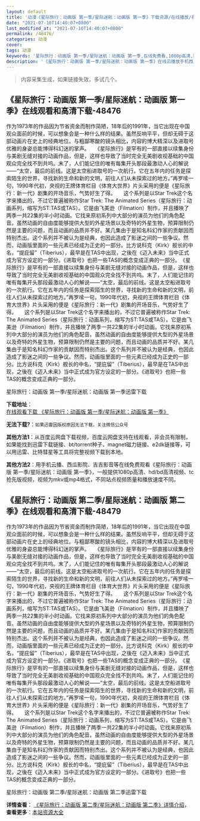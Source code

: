 ```yaml
---
layout: default
title: '动漫《星际旅行：动画版 第一季/星际迷航：动画版 第一季》下载资源/在线播放/视频地址/1080p/高清/蓝光'
date: "2021-07-10T14:40:07+0800"
last_modified_at: "2021-07-10T14:40:07+0800"
permalink: /48476/
categories: 动漫
cover:
tags: 动漫
keywords: '星际旅行：动画版 第一季/星际迷航：动画版 第一季,在线免费看,1080p高清,bt种子,torrent,百度云盘,magnet,磁力链,迅雷下载资源'
description: '《星际旅行：动画版 第一季/星际迷航：动画版 第一季》在线云播放手机西瓜影院吉吉影音免费看，1080p高清bd/hd未删减完整版和tc抢先枪版，mkv/mp4格式，附带bt/torrent种子、magnet/磁力链、百度云盘、网盘资源迅雷下载链接'
---
```


>内容采集生成，如果链接失效，多试几个。


## 《星际旅行：动画版 第一季/星际迷航：动画版 第一季》在线观看和高清下载-48476

作为1973年的作品因为节省资金而制作简陋，18年后的1991年，当它出现在中国观众面前的时候，可以想象会是一种什么样的结果。虽然反响平平，但却无碍于这部动画片在史上的经典地位。与粗鄙寒酸的镜头相比，内容的博大精深以及进取号优雅的身姿总能博得科幻迷的掌声。</div>　　《星际旅行》是罕有的一部直接以续集身份与美剧无缝对接的动画作品，但是，这样也导致了当时完全无美剧收视基础的中国观众完全找不到共呜。末了，人们能记住的唯有每集开头那段最激动人心的解说——“太空，最后的前线。这是太空船进取号的一次航行。它在五年内的任务是探索陌生的世界，寻找新的生命和新的文明，前往人们从未探索过的地方。”再罗嗦一句，1990年代初，央视的王牌体育栏目《体育大世界》片头采用的便是《星际旅行：新一代》剧集的开场音乐，气势好生了得。</div>　　这个系列是以Star Trek这个名字来播出的，不过它普遍被称作Star Trek: The Animated Series（星际旅行：动画系列，缩写为ST:TAS或TAS）。它是由飞美逊（Filmation）制作，并且播映了两季一共22集的半小时动画。它找来原初系列中大部分的演员为他们的角色配音。虽然动画的自由度能够提供大型的外星场景以及奇特的外星生物，预算限制仍然是主要的问题，而且动画的品质并不好。某几集由于是知名科幻作家的贡献因而特别杰出。这个系列并不被认为是经典，也因此造成了影迷之间的一些争议。然而，动画版里面的一些元素已经成为正史的一部分。比方说科克（Kirk）舰长的中名，“提庇留”（Tiberius），最早是在TAS中出现，之後在《迈入未来》当中正式成为官方设定的一部分。《进取号》也把一些TAS的概念变成正典的一部分。</div>　《星际旅行》是罕有的一部直接以续集身份与美剧无缝对接的动画作品，但是，这样也导致了当时完全无美剧收视基础的中国观众完全找不到共呜。末了，人们能记住的唯有每集开头那段最激动人心的解说——“太空，最后的前线。这是太空船进取号的一次航行。它在五年内的任务是探索陌生的世界，寻找新的生命和新的文明，前往人们从未探索过的地方。”再罗嗦一句，1990年代初，央视的王牌体育栏目《体育大世界》片头采用的便是《星际旅行：新一代》剧集的开场音乐，气势好生了得。</div>　　这个系列是以Star Trek这个名字来播出的，不过它普遍被称作Star Trek: The Animated Series（星际旅行：动画系列，缩写为ST:TAS或TAS）。它是由飞美逊（Filmation）制作，并且播映了两季一共22集的半小时动画。它找来原初系列中大部分的演员为他们的角色配音。虽然动画的自由度能够提供大型的外星场景以及奇特的外星生物，预算限制仍然是主要的问题，而且动画的品质并不好。某几集由于是知名科幻作家的贡献因而特别杰出。这个系列并不被认为是经典，也因此造成了影迷之间的一些争议。然而，动画版里面的一些元素已经成为正史的一部分。比方说科克（Kirk）舰长的中名，“提庇留”（Tiberius），最早是在TAS中出现，之後在《迈入未来》当中正式成为官方设定的一部分。《进取号》也把一些TAS的概念变成正典的一部分。</div>


星际旅行：动画版 第一季/星际迷航：动画版 第一季迅雷下载

**下载地址**： [在线观看下载 《星际旅行：动画版 第一季/星际迷航：动画版 第一季》](https://www.993dy.com//vod-detail-id-5151.html) 


**无法下载?**：`如果迅雷因版权原因无法下载，关注微信公众号 `

**其他方法1**：从百度云网盘下载视频，百度云网盘支持在线观看，非会员有限制，如果能找到迅雷下载链接、bt/torrent种子、magnet磁力链接、e2dk链接等，可以用迅雷、比特彗星等工具将完整视频下载到本地。

**其他方法2**：用手机云播、西瓜影院、吉吉影音等在线免费观看《星际旅行：动画版 第一季/星际迷航：动画版 第一季》，一般提供1080p高清、hd/bd高清视频、tc抢先版视频，视频为mkv或mp4格式，不同站点视频质量和播放速度不同。


## 《星际旅行：动画版 第二季/星际迷航：动画版 第二季》在线观看和高清下载-48479

作为1973年的作品因为节省资金而制作简陋，18年后的1991年，当它出现在中国观众面前的时候，可以想象会是一种什么样的结果。虽然反响平平，但却无碍于这部动画片在史上的经典地位。与粗鄙寒酸的镜头相比，内容的博大精深以及进取号优雅的身姿总能博得科幻迷的掌声。</div>　　《星际旅行》是罕有的一部直接以续集身份与美剧无缝对接的动画作品，但是，这样也导致了当时完全无美剧收视基础的中国观众完全找不到共呜。末了，人们能记住的唯有每集开头那段最激动人心的解说——“太空，最后的前线。这是太空船进取号的一次航行。它在五年内的任务是探索陌生的世界，寻找新的生命和新的文明，前往人们从未探索过的地方。”再罗嗦一句，1990年代初，央视的王牌体育栏目《体育大世界》片头采用的便是《星际旅行：新一代》剧集的开场音乐，气势好生了得。</div>　　这个系列是以Star Trek这个名字来播出的，不过它普遍被称作Star Trek: The Animated Series（星际旅行：动画系列，缩写为ST:TAS或TAS）。它是由飞美逊（Filmation）制作，并且播映了两季一共22集的半小时动画。它找来原初系列中大部分的演员为他们的角色配音。虽然动画的自由度能够提供大型的外星场景以及奇特的外星生物，预算限制仍然是主要的问题，而且动画的品质并不好。某几集由于是知名科幻作家的贡献因而特别杰出。这个系列并不被认为是经典，也因此造成了影迷之间的一些争议。然而，动画版里面的一些元素已经成为正史的一部分。比方说科克（Kirk）舰长的中名，“提庇留”（Tiberius），最早是在TAS中出现，之後在《迈入未来》当中正式成为官方设定的一部分。《进取号》也把一些TAS的概念变成正典的一部分。</div>　《星际旅行》是罕有的一部直接以续集身份与美剧无缝对接的动画作品，但是，这样也导致了当时完全无美剧收视基础的中国观众完全找不到共呜。末了，人们能记住的唯有每集开头那段最激动人心的解说——“太空，最后的前线。这是太空船进取号的一次航行。它在五年内的任务是探索陌生的世界，寻找新的生命和新的文明，前往人们从未探索过的地方。”再罗嗦一句，1990年代初，央视的王牌体育栏目《体育大世界》片头采用的便是《星际旅行：新一代》剧集的开场音乐，气势好生了得。</div>　　这个系列是以Star Trek这个名字来播出的，不过它普遍被称作Star Trek: The Animated Series（星际旅行：动画系列，缩写为ST:TAS或TAS）。它是由飞美逊（Filmation）制作，并且播映了两季一共22集的半小时动画。它找来原初系列中大部分的演员为他们的角色配音。虽然动画的自由度能够提供大型的外星场景以及奇特的外星生物，预算限制仍然是主要的问题，而且动画的品质并不好。某几集由于是知名科幻作家的贡献因而特别杰出。这个系列并不被认为是经典，也因此造成了影迷之间的一些争议。然而，动画版里面的一些元素已经成为正史的一部分。比方说科克（Kirk）舰长的中名，“提庇留”（Tiberius），最早是在TAS中出现，之後在《迈入未来》当中正式成为官方设定的一部分。《进取号》也把一些TAS的概念变成正典的一部分。</div>


星际旅行：动画版 第二季/星际迷航：动画版 第二季迅雷下载

**详情查看**： [《星际旅行：动画版 第二季/星际迷航：动画版 第二季》详情介绍](/movie/48479/)， **查看更多**：[本站资源大全](/movie/t/all/)

